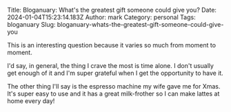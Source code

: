 Title: Bloganuary: What's the greatest gift someone could give you?
Date: 2024-01-04T15:23:14.183Z
Author: mark
Category: personal
Tags: bloganuary
Slug: bloganuary-whats-the-greatest-gift-someone-could-give-you

This is an interesting question because it varies so much from moment to moment.

I'd say, in general, the thing I crave the most is time alone. I don't usually get enough of it and I'm super grateful when I get the opportunity to have it.

The other thing I'll say is the espresso machine my wife gave me for Xmas. It's super easy to use and it has a great milk-frother so I can make lattes at home every day!